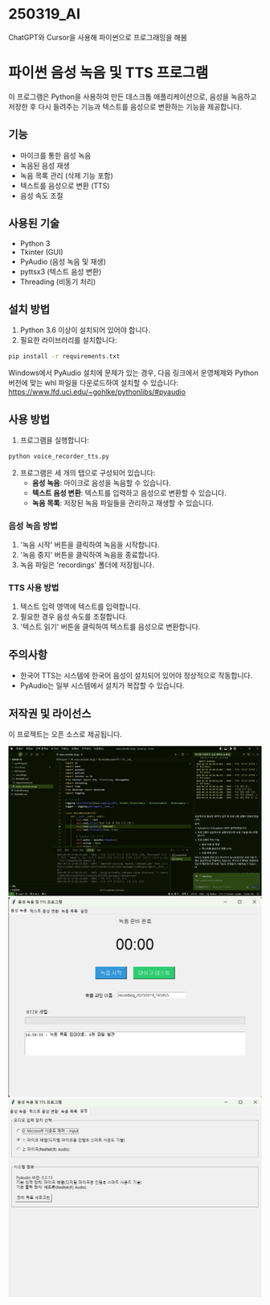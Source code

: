 <h1>250319_AI</h1>
ChatGPT와 Cursor을 사용해 파이썬으로 프로그래밍을 해봄

# 파이썬 음성 녹음 및 TTS 프로그램

이 프로그램은 Python을 사용하여 만든 데스크톱 애플리케이션으로, 음성을 녹음하고 저장한 후 다시 들려주는 기능과 텍스트를 음성으로 변환하는 기능을 제공합니다.

## 기능

- 마이크를 통한 음성 녹음
- 녹음된 음성 재생
- 녹음 목록 관리 (삭제 기능 포함)
- 텍스트를 음성으로 변환 (TTS)
- 음성 속도 조절

## 사용된 기술

- Python 3
- Tkinter (GUI)
- PyAudio (음성 녹음 및 재생)
- pyttsx3 (텍스트 음성 변환)
- Threading (비동기 처리)

## 설치 방법

1. Python 3.6 이상이 설치되어 있어야 합니다.
2. 필요한 라이브러리를 설치합니다:

```bash
pip install -r requirements.txt
```

Windows에서 PyAudio 설치에 문제가 있는 경우, 다음 링크에서 운영체제와 Python 버전에 맞는 whl 파일을 다운로드하여 설치할 수 있습니다:
https://www.lfd.uci.edu/~gohlke/pythonlibs/#pyaudio

## 사용 방법

1. 프로그램을 실행합니다:

```bash
python voice_recorder_tts.py
```

2. 프로그램은 세 개의 탭으로 구성되어 있습니다:
   - **음성 녹음**: 마이크로 음성을 녹음할 수 있습니다.
   - **텍스트 음성 변환**: 텍스트를 입력하고 음성으로 변환할 수 있습니다.
   - **녹음 목록**: 저장된 녹음 파일들을 관리하고 재생할 수 있습니다.

### 음성 녹음 방법
1. '녹음 시작' 버튼을 클릭하여 녹음을 시작합니다.
2. '녹음 중지' 버튼을 클릭하여 녹음을 종료합니다.
3. 녹음 파일은 'recordings' 폴더에 저장됩니다.

### TTS 사용 방법
1. 텍스트 입력 영역에 텍스트를 입력합니다.
2. 필요한 경우 음성 속도를 조절합니다.
3. '텍스트 읽기' 버튼을 클릭하여 텍스트를 음성으로 변환합니다.

## 주의사항

- 한국어 TTS는 시스템에 한국어 음성이 설치되어 있어야 정상적으로 작동합니다.
- PyAudio는 일부 시스템에서 설치가 복잡할 수 있습니다.

## 저작권 및 라이선스

이 프로젝트는 오픈 소스로 제공됩니다. 


<img src="https://github.com/gomtam/image/blob/main/250319/KakaoTalk_20250319_170316269.png" width="600">
<img src="https://github.com/gomtam/image/blob/main/250319/KakaoTalk_20250314_124755052.png" width="600">
<img src="https://github.com/gomtam/image/blob/main/250319/KakaoTalk_20250319_170248452.png" width="600">
